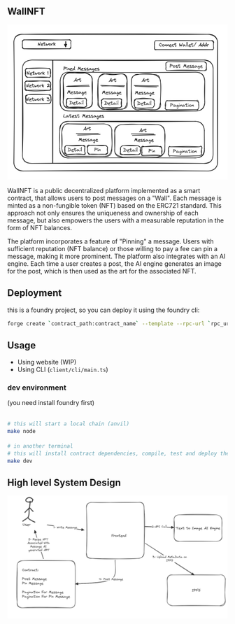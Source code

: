 ## WallNFT

![System Design](./diagram-a.png)

WallNFT is a public decentralized platform implemented as a smart contract, that allows users to post messages on a "Wall". Each message is minted as a non-fungible token (NFT) based on the ERC721 standard. This approach not only ensures the uniqueness and ownership of each message, but also empowers the users with a measurable reputation in the form of NFT balances.

The platform incorporates a feature of "Pinning" a message. Users with sufficient reputation (NFT balance) or those willing to pay a fee can pin a message, making it more prominent. The platform also integrates with an AI engine. Each time a user creates a post, the AI engine generates an image for the post, which is then used as the art for the associated NFT.

## Deployment

this is a foundry project, so you can deploy it using the foundry cli:

```bash
forge create `contract_path:contract_name` --template --rpc-url `rpc_url` --private-key `private_key`
```

## Usage

- Using website (WIP)
- Using CLI (`client/cli/main.ts`)

### dev environment

(you need install foundry first)

```bash

# this will start a local chain (anvil)
make node

# in another terminal
# this will install contract dependencies, compile, test and deploy the contract with constructor arguments in the `./args` file
make dev
```

## High level System Design

<!-- add diagram image -->

![System Design](./diagram-b.png)
